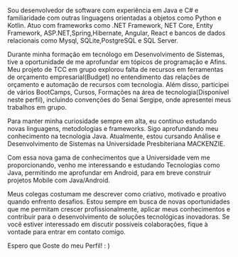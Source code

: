 Sou desenvolvedor de software com experiência em Java e C# e familiaridade com outras linguagens orientadas a objetos como Python e Kotlin. Atuo com frameworks como .NET Framework, NET Core, Entity Framework, ASP.NET,Spring,Hibernate, Angular, React e bancos de dados relacionais como Mysql, SQLite,PostgreSQL e SQL Server. 

Durante minha formação em tecnólogo em Desenvolvimento de Sistemas, tive a oportunidade de me aprofundar em tópicos de programação e Afins. Meu projeto de TCC em grupo explorou falta de recursos em ferramentas de orçamento empresarial(Budget) no entendimento das relações de orçamento e automação de recursos com tecnologia. Além disso, participei de vários BootCamps, Cursos, Formações na área de tecnologia(Disponível neste perfil), incluindo convenções do Senai Sergipe, onde apresentei meus trabalhos em grupo.

Para manter minha curiosidade sempre em alta, eu continuo estudando novas linguagens, metodologias e frameworks. Sigo aprofundando meu conhecimento na tecnologia Java. Atualmente, estou cursando Análise e Desenvolvimento de Sistemas na Universidade Presbiteriana MACKENZIE.

Com essa nova gama de conhecimentos que a Universidade vem me proporcionando, venho me interessando e estudando Tecnologias como Java, permitindo me aprofundar em Android, para em breve construir projetos Mobile com Java/Android.

Meus colegas costumam me descrever como criativo, motivado e proativo quando enfrento desafios. Estou sempre em busca de novas oportunidades que me permitam crescer profissionalmente, aplicar meus conhecimentos e contribuir para o desenvolvimento de soluções tecnológicas inovadoras. Se você estiver interessado em discutir possíveis colaborações, fique à vontade para entrar em contato comigo.

Espero que Goste do meu Perfil! : )
